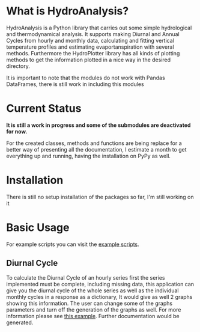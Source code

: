 # What is HydroAnalysis?

HydroAnalysis is a Python library that carries out some simple hydrological and thermodynamical analysis. It supports making Diurnal and Annual Cycles from hourly and monthly data, calculating and fitting vertical temperature profiles and estimating evaportanspiration with several methods. Furthermore the HydroPlotter library has all kinds of plotting methods to get the information plotted in a nice way in the desired directory.

It is important to note that the modules do not work with Pandas DataFrames, there is still work in including this modules 

# Current Status

**It is still a work in progress and some of the submodules are deactivated for now.**

For the created classes, methods and functions are being replace for a better way of presenting all the documentation, I estimate a month to get everything up and running, having the installation on PyPy as well.


# Installation

There is still no setup installation of the packages so far, I'm still working on it

# Basic Usage

For example scripts you can visit the [example scripts](https://github.com/DGD042/HydroAnalysis/tree/master/docs/examples).
 
## Diurnal Cycle

To calculate the Diurnal Cycle of an hourly series first the series implemented must be complete, including missing data, this application can give you the diurnal cycle of the whole series as well as the individual monthly cycles in a response as a dictionary, It would give as well 2 graphs showing this information. The user can change some of the graphs parameters and turn off the generation of the graphs as well. For more information please see [this example](https://github.com/DGD042/HydroAnalysis/blob/master/docs/examples/MeteoAnalysis/Cycles.py). Further documentation would be generated.
